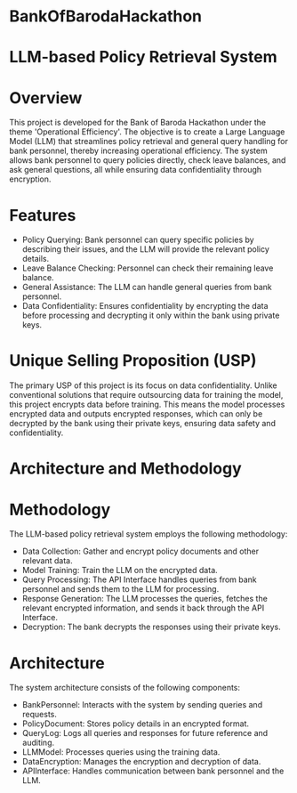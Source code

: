 # BankOfBarodaHackathon
# LLM-based Policy Retrieval System

# Overview
This project is developed for the Bank of Baroda Hackathon under the theme 'Operational Efficiency'. The objective is to create a Large Language Model (LLM) that streamlines policy retrieval and general query handling for bank personnel, thereby increasing operational efficiency. The system allows bank personnel to query policies directly, check leave balances, and ask general questions, all while ensuring data confidentiality through encryption.

# Features
- Policy Querying: Bank personnel can query specific policies by describing their issues, and the LLM will provide the relevant policy details.
- Leave Balance Checking: Personnel can check their remaining leave balance.
- General Assistance: The LLM can handle general queries from bank personnel.
- Data Confidentiality: Ensures confidentiality by encrypting the data before processing and decrypting it only within the bank using private keys.

# Unique Selling Proposition (USP)
The primary USP of this project is its focus on data confidentiality. Unlike conventional solutions that require outsourcing data for training the model, this project encrypts data before training. This means the model processes encrypted data and outputs encrypted responses, which can only be decrypted by the bank using their private keys, ensuring data safety and confidentiality.

# Architecture and Methodology

# Methodology
The LLM-based policy retrieval system employs the following methodology:

- Data Collection: Gather and encrypt policy documents and other relevant data.
- Model Training: Train the LLM on the encrypted data.
- Query Processing: The API Interface handles queries from bank personnel and sends them to the LLM for processing.
- Response Generation: The LLM processes the queries, fetches the relevant encrypted information, and sends it back through the API Interface.
- Decryption: The bank decrypts the responses using their private keys.

# Architecture
The system architecture consists of the following components:

- BankPersonnel: Interacts with the system by sending queries and requests.
- PolicyDocument: Stores policy details in an encrypted format.
- QueryLog: Logs all queries and responses for future reference and auditing.
- LLMModel: Processes queries using the training data.
- DataEncryption: Manages the encryption and decryption of data.
- APIInterface: Handles communication between bank personnel and the LLM.
